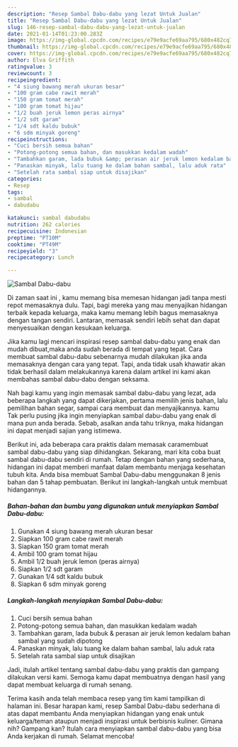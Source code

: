 ```yaml
---
description: "Resep Sambal Dabu-dabu yang lezat Untuk Jualan"
title: "Resep Sambal Dabu-dabu yang lezat Untuk Jualan"
slug: 146-resep-sambal-dabu-dabu-yang-lezat-untuk-jualan
date: 2021-01-14T01:23:00.283Z
image: https://img-global.cpcdn.com/recipes/e79e9acfe69aa795/680x482cq70/sambal-dabu-dabu-foto-resep-utama.jpg
thumbnail: https://img-global.cpcdn.com/recipes/e79e9acfe69aa795/680x482cq70/sambal-dabu-dabu-foto-resep-utama.jpg
cover: https://img-global.cpcdn.com/recipes/e79e9acfe69aa795/680x482cq70/sambal-dabu-dabu-foto-resep-utama.jpg
author: Elva Griffith
ratingvalue: 3
reviewcount: 3
recipeingredient:
- "4 siung bawang merah ukuran besar"
- "100 gram cabe rawit merah"
- "150 gram tomat merah"
- "100 gram tomat hijau"
- "1/2 buah jeruk lemon peras airnya"
- "1/2 sdt garam"
- "1/4 sdt kaldu bubuk"
- "6 sdm minyak goreng"
recipeinstructions:
- "Cuci bersih semua bahan"
- "Potong-potong semua bahan, dan masukkan kedalam wadah"
- "Tambahkan garam, lada bubuk &amp; perasan air jeruk lemon kedalam bahan sambal yang sudah dipotong"
- "Panaskan minyak, lalu tuang ke dalam bahan sambal, lalu aduk rata"
- "Setelah rata sambal siap untuk disajikan"
categories:
- Resep
tags:
- sambal
- dabudabu

katakunci: sambal dabudabu 
nutrition: 262 calories
recipecuisine: Indonesian
preptime: "PT10M"
cooktime: "PT49M"
recipeyield: "3"
recipecategory: Lunch

---
```



![Sambal Dabu-dabu](https://img-global.cpcdn.com/recipes/e79e9acfe69aa795/680x482cq70/sambal-dabu-dabu-foto-resep-utama.jpg)

Di zaman  saat ini , kamu memang bisa memesan hidangan jadi tanpa mesti repot memasaknya dulu. Tapi, bagi mereka yang mau menyajikan hidangan terbaik kepada keluarga, maka kamu memang lebih bagus memasaknya dengan tangan sendiri. Lantaran, memasak sendiri lebih sehat dan dapat menyesuaikan dengan kesukaan keluarga.

Jika kamu lagi mencari inspirasi resep sambal dabu-dabu yang enak dan mudah dibuat,maka anda sudah berada di tempat yang tepat. Cara membuat sambal dabu-dabu  sebenarnya mudah dilakukan jika anda memasaknya dengan cara yang tepat. Tapi, anda tidak usah khawatir akan tidak berhasil dalam melakukannya 
karena dalam artikel ini kami akan membahas sambal dabu-dabu dengan seksama.  



Nah bagi kamu yang ingin memasak sambal dabu-dabu yang lezat, ada beberapa langkah yang dapat dikerjakan, pertama memilih jenis bahan, lalu pemilihan bahan segar, sampai cara membuat dan menyajikannya. kamu Tak perlu pusing jika ingin menyiapkan sambal dabu-dabu yang enak di mana pun anda berada. Sebab, asalkan anda  tahu triknya, maka hidangan ini dapat menjadi sajian yang istimewa.

Berikut ini, ada beberapa cara praktis  dalam memasak caramembuat sambal dabu-dabu yang siap dihidangkan. Sekarang, mari kita coba buat sambal dabu-dabu sendiri di rumah. Tetap dengan bahan yang sederhana, hidangan ini dapat memberi manfaat dalam membantu menjaga kesehatan tubuh kita. Anda bisa membuat Sambal Dabu-dabu menggunakan 8 jenis bahan dan 5 tahap pembuatan. Berikut ini langkah-langkah untuk membuat hidangannya.

<!--inarticleads1-->

##### Bahan-bahan dan bumbu yang digunakan untuk menyiapkan Sambal Dabu-dabu:

1. Gunakan 4 siung bawang merah ukuran besar
1. Siapkan 100 gram cabe rawit merah
1. Siapkan 150 gram tomat merah
1. Ambil 100 gram tomat hijau
1. Ambil 1/2 buah jeruk lemon (peras airnya)
1. Siapkan 1/2 sdt garam
1. Gunakan 1/4 sdt kaldu bubuk
1. Siapkan 6 sdm minyak goreng




<!--inarticleads2-->

##### Langkah-langkah menyiapkan Sambal Dabu-dabu:

1. Cuci bersih semua bahan
1. Potong-potong semua bahan, dan masukkan kedalam wadah
1. Tambahkan garam, lada bubuk &amp; perasan air jeruk lemon kedalam bahan sambal yang sudah dipotong
1. Panaskan minyak, lalu tuang ke dalam bahan sambal, lalu aduk rata
1. Setelah rata sambal siap untuk disajikan




Jadi, itulah artikel tentang  sambal dabu-dabu  yang praktis dan gampang dilakukan versi kami. Semoga kamu dapat membuatnya dengan hasil yang dapat membuat keluarga di rumah senang. 

Terima kasih anda telah membaca resep yang tim kami tampilkan di halaman ini. Besar harapan kami, resep  Sambal Dabu-dabu sederhana di atas dapat membantu Anda menyiapkan hidangan yang enak untuk keluarga/teman ataupun menjadi inspirasi untuk berbisnis kuliner. Gimana nih? Gampang kan? Itulah cara menyiapkan sambal dabu-dabu yang bisa Anda kerjakan di rumah. Selamat mencoba!

